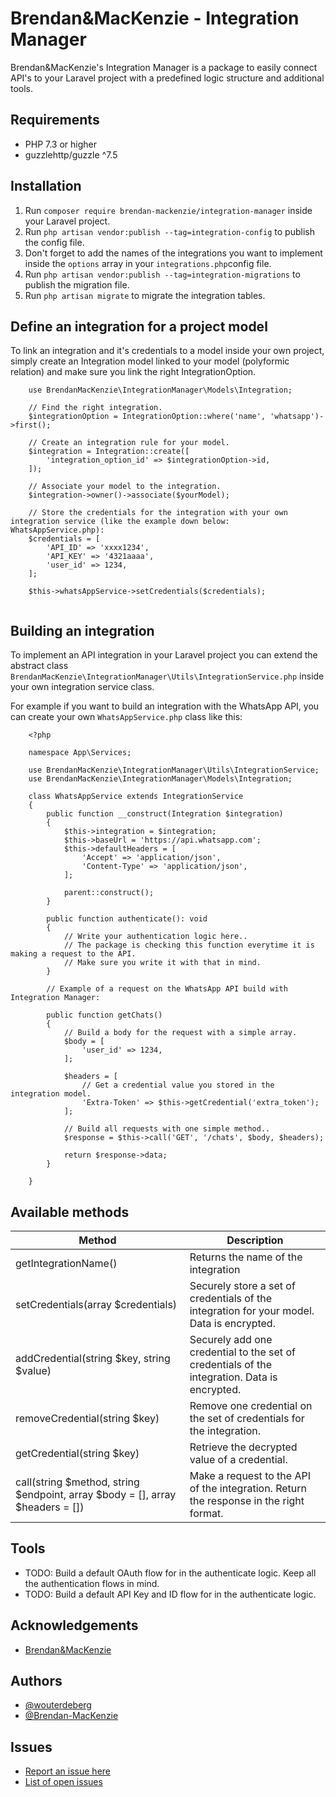 # Brendan&MacKenzie - Integration Manager

Brendan&MacKenzie's Integration Manager is a package to easily connect API's to your Laravel project with a predefined logic structure and additional tools.

## Requirements
* PHP 7.3 or higher
* guzzlehttp/guzzle ^7.5


## Installation ###
1. Run `composer require brendan-mackenzie/integration-manager` inside your Laravel project.
2. Run `php artisan vendor:publish --tag=integration-config` to publish the config file.
3. Don't forget to add the names of the integrations you want to implement inside the `options` array in your `integrations.php`config file.
4. Run `php artisan vendor:publish --tag=integration-migrations` to publish the migration file.
5. Run `php artisan migrate` to migrate the integration tables.

## Define an integration for a project model ##
To link an integration and it's credentials to a model inside your own project, simply create an Integration model linked to your model (polyformic relation) and make sure you link the right IntegrationOption.

```
    use BrendanMacKenzie\IntegrationManager\Models\Integration;

    // Find the right integration.
    $integrationOption = IntegrationOption::where('name', 'whatsapp')->first();

    // Create an integration rule for your model.
    $integration = Integration::create([
        'integration_option_id' => $integrationOption->id,
    ]);

    // Associate your model to the integration.
    $integration->owner()->associate($yourModel);

    // Store the credentials for the integration with your own integration service (like the example down below: WhatsAppService.php):
    $credentials = [
        'API_ID' => 'xxxx1234',
        'API_KEY' => '4321aaaa',
        'user_id' => 1234,
    ];

    $this->whatsAppService->setCredentials($credentials);
    
```

## Building an integration ##
To implement an API integration in your Laravel project you can extend the abstract class `BrendanMacKenzie\IntegrationManager\Utils\IntegrationService.php` inside your own integration service class.

For example if you want to build an integration with the WhatsApp API, you can create your own `WhatsAppService.php` class like this:

```
    <?php

    namespace App\Services;

    use BrendanMacKenzie\IntegrationManager\Utils\IntegrationService;
    use BrendanMacKenzie\IntegrationManager\Models\Integration;

    class WhatsAppService extends IntegrationService
    {
        public function __construct(Integration $integration)
        {
            $this->integration = $integration;
            $this->baseUrl = 'https://api.whatsapp.com';
            $this->defaultHeaders = [
                'Accept' => 'application/json',
                'Content-Type' => 'application/json',
            ];

            parent::construct();
        }

        public function authenticate(): void
        {
            // Write your authentication logic here..
            // The package is checking this function everytime it is making a request to the API.
            // Make sure you write it with that in mind.
        }

        // Example of a request on the WhatsApp API build with Integration Manager:

        public function getChats()
        {
            // Build a body for the request with a simple array.
            $body = [
                'user_id' => 1234,
            ];

            $headers = [
                // Get a credential value you stored in the integration model.
                'Extra-Token' => $this->getCredential('extra_token');
            ];

            // Build all requests with one simple method..
            $response = $this->call('GET', '/chats', $body, $headers);

            return $response->data;
        }

    }
```

## Available methods ##

| Method    | Description |
| -------- | ------- |
| getIntegrationName()  | Returns the name of the integration    |
| setCredentials(array $credentials) | Securely store a set of credentials of the integration for your model. Data is encrypted.     |
| addCredential(string $key, string $value)    | Securely add one credential to the set of credentials of the integration. Data is encrypted.    |
| removeCredential(string $key)    | Remove one credential on the set of credentials for the integration.    |
| getCredential(string $key)    | Retrieve the decrypted value of a credential.   |
| call(string $method, string $endpoint, array $body = [], array $headers = []) | Make a request to the API of the integration. Return the response in the right format.    |

## Tools ##

- TODO: Build a default OAuth flow for in the authenticate logic. Keep all the authentication flows in mind.<br />
- TODO: Build a default API Key and ID flow for in the authenticate logic.

## Acknowledgements ##
 - [Brendan&MacKenzie](https://www.brendan-mackenzie.com)

 ## Authors

- [@wouterdeberg](https://github.com/wouterdeberg)
- [@Brendan-MacKenzie](https://github.com/Brendan-MacKenzie)

## Issues
- [Report an issue here](https://github.com/Brendan-MacKenzie/Integration-Manager/issues/new)
- [List of open issues](https://github.com/Brendan-MacKenzie/Integration-Manager/issues)
